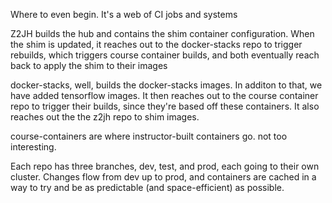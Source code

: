 Where to even begin. It's a web of CI jobs and systems

Z2JH builds the hub and contains the shim container configuration.
When the shim is updated, it reaches out to the docker-stacks repo to trigger rebuilds, which triggers course container builds, and both eventually reach back to apply the shim to their images

docker-stacks, well, builds the docker-stacks images. In additon to that, we have added tensorflow images. It then reaches out to the course container repo to trigger their builds, since they're based off these containers. It also reaches out the the z2jh repo to shim images.

course-containers are where instructor-built containers go. not too interesting.

Each repo has three branches, dev, test, and prod, each going to their own cluster. Changes flow from dev up to prod, and containers are cached in a way to try and be as predictable (and space-efficient) as possible.

